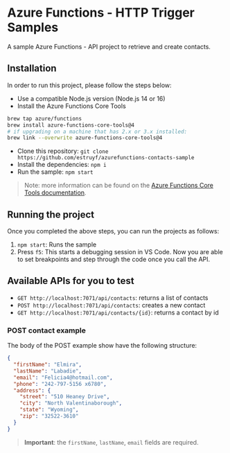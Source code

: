 # Azure Functions - HTTP Trigger Samples

A sample Azure Functions - API project to retrieve and create contacts.

## Installation

In order to run this project, please follow the steps below:

- Use a compatible Node.js version (Node.js 14 or 16)
- Install the Azure Functions Core Tools

```bash
brew tap azure/functions
brew install azure-functions-core-tools@4
# if upgrading on a machine that has 2.x or 3.x installed:
brew link --overwrite azure-functions-core-tools@4
```

- Clone this repository: `git clone https://github.com/estruyf/azurefunctions-contacts-sample`
- Install the dependencies: `npm i`
- Run the sample: `npm start`

> Note: more information can be found on the [Azure Functions Core Tools documentation](https://docs.microsoft.com/en-us/azure/azure-functions/functions-run-local?tabs=v4%2Cmacos%2Ccsharp%2Cportal%2Cbash).

## Running the project

Once you completed the above steps, you can run the projects as follows:

1. `npm start`: Runs the sample
2. Press `f5`: This starts a debugging session in VS Code. Now you are able to set breakpoints and step through the code once you call the API.

## Available APIs for you to test

- `GET http://localhost:7071/api/contacts`: returns a list of contacts
- `POST http://localhost:7071/api/contacts`: creates a new contact
- `GET http://localhost:7071/api/contacts/{id}`: returns a contact by id

### POST contact example

The body of the POST example show have the following structure:

```json
{
  "firstName": "Elmira",
  "lastName": "Labadie",
  "email": "Felicia4@hotmail.com",
  "phone": "242-797-5156 x6780",
  "address": {
    "street": "510 Heaney Drive",
    "city": "North Valentinaborough",
    "state": "Wyoming",
    "zip": "32522-3610"
  }
}
```

> **Important**: the `firstName`, `lastName`, `email` fields are required.